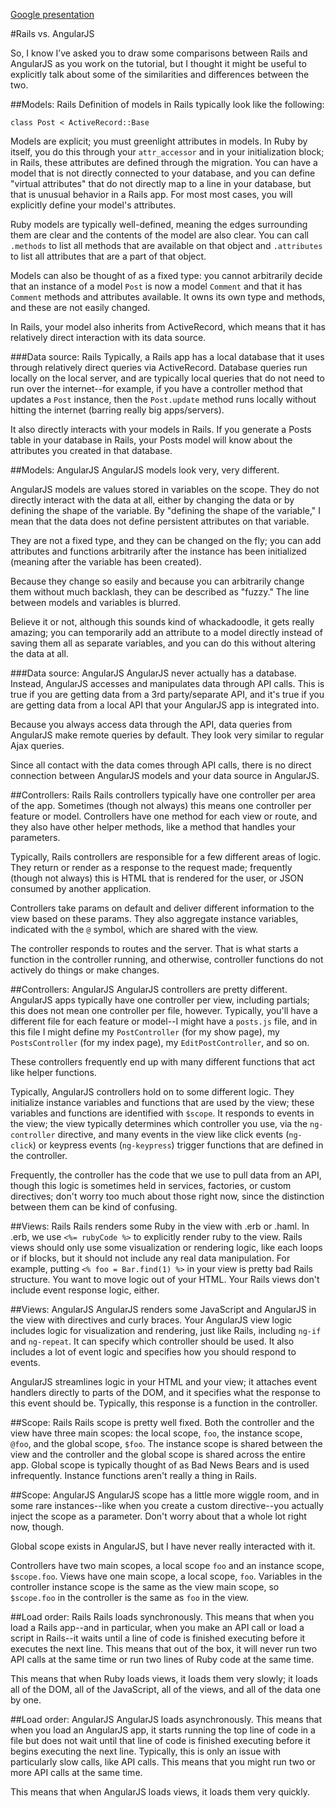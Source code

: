 [Google presentation](https://docs.google.com/presentation/d/18WMlyMNLJD5fay0CnB_2al8bB8X0DwCrDyyQWI9TDfg/edit?usp=sharing)

#Rails vs. AngularJS

So, I know I’ve asked you to draw some comparisons between Rails and AngularJS as you work on the tutorial, but I thought it might be useful to explicitly talk about some of the similarities and differences between the two.

##Models: Rails
Definition of models in Rails typically look like the following:

    class Post < ActiveRecord::Base

Models are explicit; you must greenlight attributes in models. In Ruby by itself, you do this through your `attr_accessor` and in your initialization block; in Rails,
these attributes are defined through the migration. You can have a model that is 
not directly connected to your database, and you can define "virtual attributes"
that do not directly map to a line in your database, but that is unusual behavior
in a Rails app. For most most cases, you will explicitly define your model's
attributes.

Ruby models are typically well-defined, meaning the edges surrounding them are clear
and the contents of the model are also clear. You can call `.methods` to list all
methods that are available on that object and `.attributes` to list all attributes
that are a part of that object.

Models can also be thought of as a fixed type: you cannot arbitrarily decide
that an instance of a model `Post` is now a model `Comment` and that it has
`Comment` methods and attributes available. It owns its own type and methods,
and these are not easily changed.

In Rails, your model also inherits from ActiveRecord, which means that it has
relatively direct interaction with its data source.

###Data source: Rails
Typically, a Rails app has a local database that it uses through relatively
direct queries via ActiveRecord. Database queries run locally on the local server,
and are typically local queries that do not need to run over the internet--for
example, if you have a controller method that updates a `Post` instance, then
the `Post.update` method runs locally without hitting the internet (barring
really big apps/servers).

It also directly interacts with your models in Rails. If you generate a 
Posts table in your database in Rails, your Posts model will know about the
attributes you created in that database.


##Models: AngularJS
AngularJS models look very, very different.

AngularJS models are values stored in variables on the scope. They do not
directly interact with the data at all, either by changing the data or
by defining the shape of the variable. By "defining the shape of the variable,"
I mean that the data does not define persistent attributes on that variable.

They are not a fixed type, and they can be changed on the fly; you can add 
attributes and functions arbitrarily after the instance has been initialized 
(meaning after the variable has been created).

Because they change so easily and because you can arbitrarily change them
without much backlash, they can be described as "fuzzy." The line between
models and variables is blurred.

Believe it or not, although this sounds kind of whackadoodle, it gets really
amazing; you can temporarily add an attribute to a model directly instead of
saving them all as separate variables, and you can do this without altering
the data at all.


###Data source: AngularJS
AngularJS never actually has a database. Instead, AngularJS accesses and
manipulates data through API calls. This is true if you are getting data 
from a 3rd party/separate API, and it's true if you are getting data from a
local API that your AngularJS app is integrated into.

Because you always access data through the API, data queries from AngularJS
make remote queries by default. They look very similar to regular Ajax
queries.

Since all contact with the data comes through API calls, there is no direct 
connection between AngularJS models and your data source in AngularJS.

##Controllers: Rails
Rails controllers typically have one controller per area of the app. Sometimes
(though not always) this means one controller per feature or model. Controllers
have one method for each view or route, and they also have other helper
methods, like a method that handles your parameters.

Typically, Rails controllers are responsible for a few different areas of logic.
They return or render as a response to the request made; frequently (though
not always) this is HTML that is rendered for the user, or JSON consumed by 
another application.

Controllers take params on default and deliver different information to the 
view based on these params. They also aggregate instance variables, indicated
with the `@` symbol, which are shared with the view.

The controller responds to routes and the server. That is what starts a function
in the controller running, and otherwise, controller functions do not actively
do things or make changes.


##Controllers: AngularJS
AngularJS controllers are pretty different. AngularJS apps typically have one
controller per view, including partials; this does not mean one controller
per file, however. Typically, you'll have a different file for each feature
or model--I might have a `posts.js` file, and in this file I might define
my `PostController` (for my show page), my `PostsController` (for my index
page), my `EditPostController`, and so on.

These controllers frequently end up with many different functions that act
like helper functions.

Typically, AngularJS controllers hold on to some different logic. They
initialize instance variables and functions that are used by the view; 
these variables and functions are identified with `$scope`. It responds to
events in the view; the view typically determines which controller you use,
via the `ng-controller` directive, and many events in the view like click 
events (`ng-click`) or keypress events (`ng-keypress`) trigger functions
that are defined in the controller.

Frequently, the controller has the code that we use to pull data from an API,
though this logic is sometimes held in services, factories, or custom
directives; don't worry too much about those right now, since the distinction
between them can be kind of confusing.


##Views: Rails
Rails renders some Ruby in the view with .erb or .haml. In .erb, we use 
`<%= rubyCode %>` to explicitly render ruby to the view. Rails views should
only use some visualization or rendering logic, like each loops or if blocks,
but it should not include any real data manipulation. For example, putting
`<% foo = Bar.find(1) %>` in your view is pretty bad Rails structure. You want
to move logic out of your HTML. Your Rails views don't include event response
logic, either.


##Views: AngularJS
AngularJS renders some JavaScript and AngularJS in the view with directives
and curly braces. Your AngularJS view logic includes logic for visualization
and rendering, just like Rails, including `ng-if` and `ng-repeat`. It can specify
which controller should be used. It also includes a lot of event logic and
specifies how you should respond to events.

AngularJS streamlines logic in your HTML and your view; it attaches event
handlers directly to parts of the DOM, and it specifies what the response
to this event should be. Typically, this response is a function in the controller.


##Scope: Rails
Rails scope is pretty well fixed. Both the controller and the view have
three main scopes: the local scope, `foo`, the instance scope, `@foo`, and
the global scope, `$foo`. The instance scope is shared between the view and
the controller and the global scope is shared across the entire app. Global scope
is typically thought of as Bad News Bears and is used infrequently. Instance
functions aren't really a thing in Rails.


##Scope: AngularJS
AngularJS scope has a little more wiggle room, and in some rare instances--like
when you create a custom directive--you actually inject the scope as a parameter.
Don't worry about that a whole lot right now, though.

Global scope exists in AngularJS, but I have never really interacted with it.

Controllers have two main scopes, a local scope `foo` and an instance scope,
`$scope.foo`. Views have one main scope, a local scope, `foo`. Variables in 
the controller instance scope is the same as the view main scope, so `$scope.foo` 
in the controller is the same as `foo` in the view.


##Load order: Rails
Rails loads synchronously. This means that when you load a Rails app--and in
particular, when you make an API call or load a script in Rails--it waits until
a line of code is finished executing before it executes the next line. This means
that out of the box, it will never run two API calls at the same time or run two 
lines of Ruby code at the same time.

This means that when Ruby loads views, it loads them very slowly; it loads all of
the DOM, all of the JavaScript, all of the views, and all of the data one by one.

##Load order: AngularJS
AngularJS loads asynchronously. This means that when you load an AngularJS app,
it starts running the top line of code in a file but does not wait until that line
of code is finished executing before it begins executing the next line. Typically,
this is only an issue with particularly slow calls, like API calls. This means
that you might run two or more API calls at the same time.

This means that when AngularJS loads views, it loads them very quickly.
